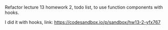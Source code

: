 Refactor lecture 13 homework 2, todo list, to use function components with hooks.

I did it with hooks, link:
https://codesandbox.io/p/sandbox/hw13-2-yfx767